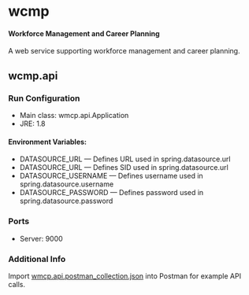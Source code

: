 # wcmp
#### Workforce Management and Career Planning

A web service supporting workforce management and career planning.

## wcmp.api

### Run Configuration
* Main class: wmcp.api.Application
* JRE: 1.8

#### Environment Variables:
* DATASOURCE_URL — Defines URL used in spring.datasource.url
* DATASOURCE_URL — Defines SID used in spring.datasource.url
* DATASOURCE_USERNAME — Defines username used in spring.datasource.username
* DATASOURCE_PASSWORD — Defines password used in spring.datasource.password

### Ports
* Server: 9000

### Additional Info
Import [wmcp.api.postman_collection.json](https://github.com/Tlmader/wmcp/blob/master/doc/wmcp.api.postman_collection.json) into Postman for example API calls.
